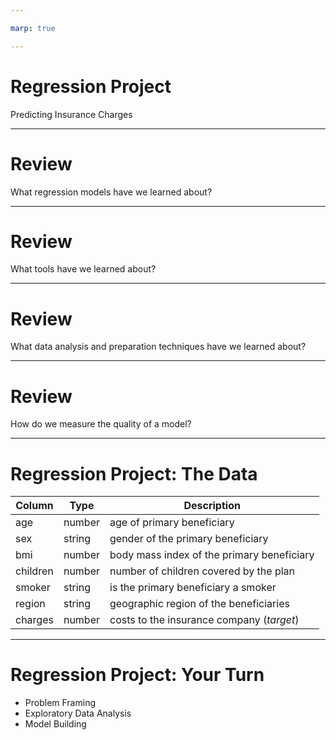 ```yaml
---

marp: true

---
```


<style>
img[alt~="center"] {
  display: block;
  margin: 0 auto;
}
</style>

# Regression Project
Predicting Insurance Charges

<!--
We have learned so much about regression over the past few labs. We have learned about linear regression and polynomial regression. We have learned how to calculate regression quality. We have built regression models using both scikit-learn and TensorFlow, where we have created traditional regression models and neural networks.

However, most of the work we have done with regression has been very guided. In this project you'll be given a dataset, and you will explore it on your own. You will then train and evaluate your own model. The model will be based on a dataset found on Kaggle that contains information about insurance charges. 
-->

---

# Review

What regression models have we learned about?

<!--
Before diving in, let's review a bit. What models have we learned so far? 

@Exercise(5 minutes) {
Have students list the models they have learned so far. Get them to explain each of the models they mention. If they need prompting, remind them about linear regression, polynomial regression, and neural networks.
}
-->

---

# Review

What tools have we learned about?

<!--
We have learned many different tools for performing regression. What are some of those tools?

@Exercise(5 minutes) {
Have students talk about the tools they have learned about. Get them to explain a bit about each of the tools. If they need prompting, remind them about scikit-learn's `LinearRegression` and `PolynomialFeatures`. Remind them about TensorFlow and the Keras API.
}
-->

---

# Review

What data analysis and preparation techniques have we learned about?

<!--
We have also done quite a bit of data analysis and manipulation. What are some techniques and tools we have learned?

@Exercise(5 minutes) {
Have students talk about the tools and techniques they have learned about. If they need prompting, remind them about standardization and normalization. Remind them about detecting missing data and how to fix the data points that are missing. Remind them about basic sanity checking. Remind them about finding bias in the data.
}
-->

---

# Review

How do we measure the quality of a model?

<!--
Once we build a model, how do we know if it is any good? What are some ways for us to test model quality?

@Exercise(5 minutes) {
Have students talk about testing and model quality. If they need prompting, remind the students about having a final validation holdout. Remind them we can measure attributes such as root mean squared error and mean absolute error. Remind them we also validate internally in the model as we perform optimization. Be sure that 'generalization' is brought up. We don't want a model that just scores well while being trained. We want a model that generalizes well to data it has never seen. Remind them we test this by utilizing training, testing, and validation sets. 
}
-->

---

# Regression Project: The Data

Column   | Type   | Description
---------|--------|------------
age      | number | age of primary beneficiary
sex      | string | gender of the primary beneficiary
bmi      | number | body mass index of the primary beneficiary
children | number | number of children covered by the plan
smoker   | string | is the primary beneficiary a smoker
region   | string | geographic region of the beneficiaries
charges  | number | costs to the insurance company (*target*)

<!--
Here are the columns of data you'll be working with. As you can see, we have both numbers and strings. The target column is 'charges', and it is a continuously varying number. 
-->

---

# Regression Project: Your Turn

* Problem Framing
* Exploratory Data Analysis
* Model Building

<!--
It is now your turn to perform a regression from end-to-end.

The lab you are about to be given is divided into three primary parts, shown on this slide.

In the "Problem Framing" section, you'll be given the context for your insurance charges model and asked questions about how machine learning might or might not be the best tool for the job, how the data might be biased, and how the model fits in the overall solution. This section exists to remind you we are creating these models to help drive decisions, and those decisions have impact. There aren't necessarily right or wrong answers here. We are interested in you thinking through the issues and coming up with your own opinion.

In the next section, you'll acquire and explore the data. In this section, we expect you to write code and prose about the data. Does the data have obvious problems? Do any model-independent changes need to be made to the data? EDA is the place to reason about and perform these tasks.

The final section is the modeling section. In this section, we expect you to build and train a model to perform regression. Then measure the quality of that model using, at minimum, a final root mean squared error. It doesn't matter if you perform a linear regression or build a neural network. We just want to see a model built and trained. It would be good if your final RMSE was near or better than the benchmark mentioned in the lab, but that isn't a strict requirement.

Feel free to use any of the tools that we have covered in this course so far.

Take your time. Experiment. Don't be afraid to throw away some work along the way.

-->
